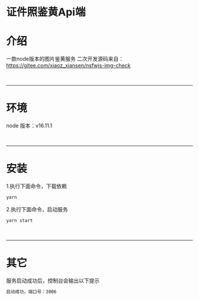 # 证件照鉴黄Api端

# 介绍
一款node版本的图片鉴黄服务
二次开发源码来自：https://gitee.com/xiaoz_xiansen/nsfwjs-img-check

<br>
<hr>

# 环境
node 版本：v16.11.1

<br>
<hr>

# 安装
1.执行下面命令，下载依赖
```js
yarn
```
2.执行下面命令，启动服务
 ```js
yarn start
 ```

<br>
<hr>

# 其它

服务启动成功后，控制台会输出以下提示
```js
启动成功，端口号：3006
```
